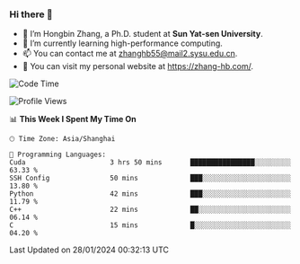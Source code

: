 ### Hi there 👋

- 🔭 I’m Hongbin Zhang, a Ph.D. student at **Sun Yat-sen University**.
- 🌱 I’m currently learning high-performance computing.
- 📫 You can contact me at zhanghb55@mail2.sysu.edu.cn.
- 👀 You can visit my personal website at https://zhang-hb.com/.

<!--START_SECTION:waka-->
![Code Time](http://img.shields.io/badge/Code%20Time-301%20hrs%2011%20mins-blue)

![Profile Views](http://img.shields.io/badge/Profile%20Views-0-blue)

📊 **This Week I Spent My Time On** 

```text
🕑︎ Time Zone: Asia/Shanghai

💬 Programming Languages: 
Cuda                     3 hrs 50 mins       ████████████████░░░░░░░░░   63.33 % 
SSH Config               50 mins             ███░░░░░░░░░░░░░░░░░░░░░░   13.80 % 
Python                   42 mins             ███░░░░░░░░░░░░░░░░░░░░░░   11.79 % 
C++                      22 mins             ██░░░░░░░░░░░░░░░░░░░░░░░   06.14 % 
C                        15 mins             █░░░░░░░░░░░░░░░░░░░░░░░░   04.20 % 
```


 Last Updated on 28/01/2024 00:32:13 UTC
<!--END_SECTION:waka-->
